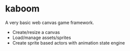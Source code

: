 # kaboom
A very basic web canvas game framework. 

- Create/resize a canvas
- Load/manage assets/sprites
- Create sprite based actors with animation state engine

